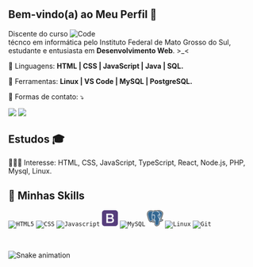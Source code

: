 ## Bem-vindo(a) ao Meu Perfil 👾

<img src="https://media.tenor.com/qcRyvCfW5T8AAAAC/pixel-snow.gif" min-width="380px" max-width="380px" width="380px" align="right" alt="Code">

<p align="left"> 
  Discente do curso técnco em informática pelo Instituto Federal de Mato Grosso do Sul, estudante e entusiasta em <strong>Desenvolvimento Web</strong>. >_<
</p>

<p align="left">
  🦄 Linguagens: <strong>HTML | CSS | JavaScript | Java | SQL.</strong>
</p>

<p align="left">
  💼 Ferramentas: <strong>Linux | VS Code | MySQL | PostgreSQL.</strong>
</p>

<p align="left">
  💌 Formas de contato: ⤵️
</p>

<p align="left">
  <a href="mailto:lucas.guimaro.comerce@gmail.com" target="_blank">
    <img src="https://img.shields.io/badge/-Gmail-FF0000?style=flat-square&labelColor=FF0000&logo=gmail&logoColor=white&link=LINK-DO-SEU-EMAIL"/></a>

  <a href="https://www.linkedin.com/in/lucas-guimaro-b84b57253/" target="_blank">
    <img src="https://img.shields.io/badge/-Linkedin-0e76a8?style=flat-square&logo=Linkedin&logoColor=white&link=LINK-DO-SEU-LINKEDIN"/></a>
</p> 

## Estudos :mortar_board:

 🧑🏻‍🚀 Interesse: HTML, CSS, JavaScript, TypeScript, React, Node.js, PHP, Mysql, Linux.

## 🚀 Minhas Skills

<code><img height="32" src="https://cdn.icon-icons.com/icons2/2107/PNG/512/file_type_html_icon_130541.png" alt="HTML5"/></code>
<code><img height="32" src="https://cdn.icon-icons.com/icons2/1826/PNG/512/4202020css3htmllogosocialsocialmedia-115668_115633.png" alt="CSS"/></code>
<code><img height="32" src="https://cdn.icon-icons.com/icons2/2108/PNG/512/javascript_icon_130900.png" alt="Javascript"/></code>
<code><img height="32" src="https://raw.githubusercontent.com/github/explore/80688e429a7d4ef2fca1e82350fe8e3517d3494d/topics/bootstrap/bootstrap.png" alt="Bootstrap"/></code>
<code><img height="32" src="https://cdn.icon-icons.com/icons2/1381/PNG/512/mysqlworkbench_93532.png" alt="MySQL"/></code>
<code><img height="32" src="https://raw.githubusercontent.com/github/explore/80688e429a7d4ef2fca1e82350fe8e3517d3494d/topics/postgresql/postgresql.png" alt="PostegreSQL"/></code>
<code><img height="32" src="https://cdn.icon-icons.com/icons2/2415/PNG/512/linux_original_logo_icon_146433.png" alt="Linux"/></code>
<code><img height="32" src="https://cdn.icon-icons.com/icons2/2107/PNG/512/file_type_git_icon_130581.png" alt="Git"/></code>
 
 <br>
 
  ![Snake animation](https://github.com/LukasGuimaro/LukasGuimaro/blob/output/github-contribution-grid-snake.svg)

</div>
